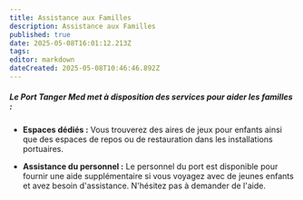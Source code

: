 ```yaml
---
title: Assistance aux Familles
description: Assistance aux Familles
published: true
date: 2025-05-08T16:01:12.213Z
tags: 
editor: markdown
dateCreated: 2025-05-08T10:46:46.892Z
---
```


##### Le Port Tanger Med met à disposition des services pour aider les familles :

  *  **Espaces dédiés :** Vous trouverez des aires de jeux pour enfants ainsi que des espaces de repos ou de restauration dans les installations portuaires.

  *  **Assistance du personnel :** Le personnel du port est disponible pour fournir une aide supplémentaire si vous voyagez avec de jeunes enfants et avez besoin d'assistance. N'hésitez pas à demander de l'aide.